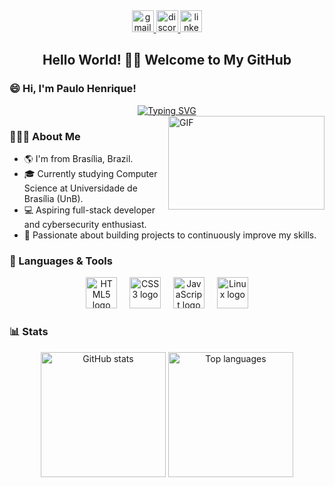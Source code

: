 <div align="center">
  <a href="mailto:paulohpr.comercial@gmail.com" target="_blank">
    <img src="https://img.shields.io/static/v1?message=Gmail&logo=gmail&label=&color=D14836&logoColor=white&labelColor=&style=for-the-badge" height="35" alt="gmail logo" />
  </a>
  
  <a href="https://discord.com/users/1087450730887118878" target="_blank">
    <img src="https://img.shields.io/static/v1?message=Discord&logo=discord&label=&color=7289DA&logoColor=white&labelColor=&style=for-the-badge" height="35" alt="discord logo" />
  </a>
  
  <a href="https://www.linkedin.com/in/paulo-henrique-445520379" target="_blank">
    <img src="https://img.shields.io/static/v1?message=LinkedIn&logo=linkedin&label=&color=0077B5&logoColor=white&labelColor=&style=for-the-badge" height="35" alt="linkedin logo" />
  </a>
</div>

<h2 align="center">Hello World! 👋🏾 Welcome to My GitHub</h2>

### <p align="left">😄 Hi, I'm Paulo Henrique!</p>


<div align="center">
  <a href="https://git.io/typing-svg"><img src="https://readme-typing-svg.demolab.com?font=Fira+Code&weight=600&size=25&pause=1000&color=FFF000&background=FF56FF00&center=true&width=435&lines=Aspiring+Full-Stack+Developer+" alt="Typing SVG" /></a>
<a target="_blank"></div>

  <img align="right" height="150" width="250" alt="GIF" src="https://i.pinimg.com/originals/e1/d4/c7/e1d4c7ddfa20bbfdd77b564e548a4c3c.gif">
</a>

### 👨🏾‍💻 About Me

- 🌎 I'm from Brasília, Brazil.  
- 🎓 Currently studying Computer Science at Universidade de Brasília (UnB).  
- 💻 Aspiring full-stack developer and cybersecurity enthusiast.  
- 🚀 Passionate about building projects to continuously improve my skills.

### 🧰 Languages & Tools

<div align="center">
  <img src="https://cdn.jsdelivr.net/gh/devicons/devicon/icons/html5/html5-original.svg" height="50" alt="HTML5 logo" />
  <img width="12" />
  <img src="https://cdn.jsdelivr.net/gh/devicons/devicon/icons/css3/css3-original.svg" height="50" alt="CSS3 logo" />
  <img width="12" />
  <img src="https://cdn.jsdelivr.net/gh/devicons/devicon/icons/javascript/javascript-original.svg" height="50" alt="JavaScript logo" />
  <img width="12" />
  <img src="https://cdn.jsdelivr.net/gh/devicons/devicon/icons/linux/linux-original.svg" height="50" alt="Linux logo" />
</div>

### 📊 Stats

<div align="center">
  <img src="https://github-readme-stats.vercel.app/api?username=paulohpr&hide_title=false&hide_rank=false&show_icons=true&include_all_commits=true&count_private=true&disable_animations=false&theme=highcontrast&locale=en&hide_border=false" height="200" alt="GitHub stats" />
  <img src="https://github-readme-stats.vercel.app/api/top-langs?username=paulohpr&locale=en&hide_title=true&layout=compact&card_width=320&langs_count=5&theme=highcontrast&hide_border=false" height="200" alt="Top languages" />
</div>


